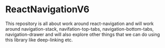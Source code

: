 # ReactNavigationV6
This repository is all about work around react-navigation and will work around navigation-stack, navifation-top-tabs, navigation-bottom-tabs, navigation-drawer and will also explore other things that we can do using this library like deep-linking etc.
